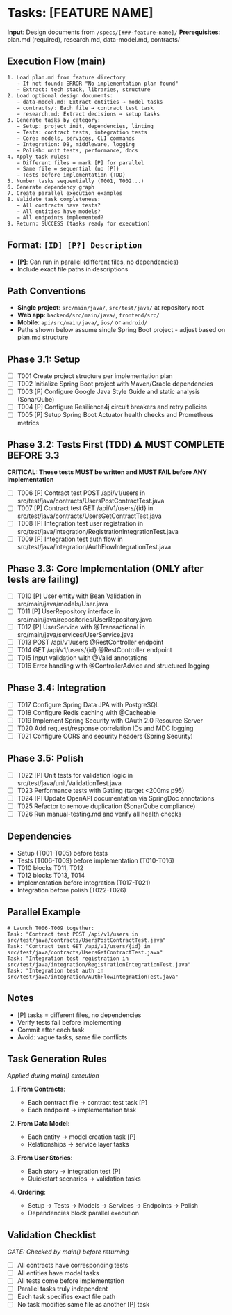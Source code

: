 # Tasks: [FEATURE NAME]

**Input**: Design documents from `/specs/[###-feature-name]/`
**Prerequisites**: plan.md (required), research.md, data-model.md, contracts/

## Execution Flow (main)
```
1. Load plan.md from feature directory
   → If not found: ERROR "No implementation plan found"
   → Extract: tech stack, libraries, structure
2. Load optional design documents:
   → data-model.md: Extract entities → model tasks
   → contracts/: Each file → contract test task
   → research.md: Extract decisions → setup tasks
3. Generate tasks by category:
   → Setup: project init, dependencies, linting
   → Tests: contract tests, integration tests
   → Core: models, services, CLI commands
   → Integration: DB, middleware, logging
   → Polish: unit tests, performance, docs
4. Apply task rules:
   → Different files = mark [P] for parallel
   → Same file = sequential (no [P])
   → Tests before implementation (TDD)
5. Number tasks sequentially (T001, T002...)
6. Generate dependency graph
7. Create parallel execution examples
8. Validate task completeness:
   → All contracts have tests?
   → All entities have models?
   → All endpoints implemented?
9. Return: SUCCESS (tasks ready for execution)
```

## Format: `[ID] [P?] Description`
- **[P]**: Can run in parallel (different files, no dependencies)
- Include exact file paths in descriptions

## Path Conventions
- **Single project**: `src/main/java/`, `src/test/java/` at repository root
- **Web app**: `backend/src/main/java/`, `frontend/src/`
- **Mobile**: `api/src/main/java/`, `ios/` or `android/`
- Paths shown below assume single Spring Boot project - adjust based on plan.md structure

## Phase 3.1: Setup
- [ ] T001 Create project structure per implementation plan
- [ ] T002 Initialize Spring Boot project with Maven/Gradle dependencies
- [ ] T003 [P] Configure Google Java Style Guide and static analysis (SonarQube)
- [ ] T004 [P] Configure Resilience4j circuit breakers and retry policies
- [ ] T005 [P] Setup Spring Boot Actuator health checks and Prometheus metrics

## Phase 3.2: Tests First (TDD) ⚠️ MUST COMPLETE BEFORE 3.3
**CRITICAL: These tests MUST be written and MUST FAIL before ANY implementation**
- [ ] T006 [P] Contract test POST /api/v1/users in src/test/java/contracts/UsersPostContractTest.java
- [ ] T007 [P] Contract test GET /api/v1/users/{id} in src/test/java/contracts/UsersGetContractTest.java
- [ ] T008 [P] Integration test user registration in src/test/java/integration/RegistrationIntegrationTest.java
- [ ] T009 [P] Integration test auth flow in src/test/java/integration/AuthFlowIntegrationTest.java

## Phase 3.3: Core Implementation (ONLY after tests are failing)
- [ ] T010 [P] User entity with Bean Validation in src/main/java/models/User.java
- [ ] T011 [P] UserRepository interface in src/main/java/repositories/UserRepository.java
- [ ] T012 [P] UserService with @Transactional in src/main/java/services/UserService.java
- [ ] T013 POST /api/v1/users @RestController endpoint
- [ ] T014 GET /api/v1/users/{id} @RestController endpoint
- [ ] T015 Input validation with @Valid annotations
- [ ] T016 Error handling with @ControllerAdvice and structured logging

## Phase 3.4: Integration
- [ ] T017 Configure Spring Data JPA with PostgreSQL
- [ ] T018 Configure Redis caching with @Cacheable
- [ ] T019 Implement Spring Security with OAuth 2.0 Resource Server
- [ ] T020 Add request/response correlation IDs and MDC logging
- [ ] T021 Configure CORS and security headers (Spring Security)

## Phase 3.5: Polish
- [ ] T022 [P] Unit tests for validation logic in src/test/java/unit/ValidationTest.java
- [ ] T023 Performance tests with Gatling (target <200ms p95)
- [ ] T024 [P] Update OpenAPI documentation via SpringDoc annotations
- [ ] T025 Refactor to remove duplication (SonarQube compliance)
- [ ] T026 Run manual-testing.md and verify all health checks

## Dependencies
- Setup (T001-T005) before tests
- Tests (T006-T009) before implementation (T010-T016)
- T010 blocks T011, T012
- T012 blocks T013, T014
- Implementation before integration (T017-T021)
- Integration before polish (T022-T026)

## Parallel Example
```
# Launch T006-T009 together:
Task: "Contract test POST /api/v1/users in src/test/java/contracts/UsersPostContractTest.java"
Task: "Contract test GET /api/v1/users/{id} in src/test/java/contracts/UsersGetContractTest.java"
Task: "Integration test registration in src/test/java/integration/RegistrationIntegrationTest.java"
Task: "Integration test auth in src/test/java/integration/AuthFlowIntegrationTest.java"
```

## Notes
- [P] tasks = different files, no dependencies
- Verify tests fail before implementing
- Commit after each task
- Avoid: vague tasks, same file conflicts

## Task Generation Rules
*Applied during main() execution*

1. **From Contracts**:
   - Each contract file → contract test task [P]
   - Each endpoint → implementation task
   
2. **From Data Model**:
   - Each entity → model creation task [P]
   - Relationships → service layer tasks
   
3. **From User Stories**:
   - Each story → integration test [P]
   - Quickstart scenarios → validation tasks

4. **Ordering**:
   - Setup → Tests → Models → Services → Endpoints → Polish
   - Dependencies block parallel execution

## Validation Checklist
*GATE: Checked by main() before returning*

- [ ] All contracts have corresponding tests
- [ ] All entities have model tasks
- [ ] All tests come before implementation
- [ ] Parallel tasks truly independent
- [ ] Each task specifies exact file path
- [ ] No task modifies same file as another [P] task